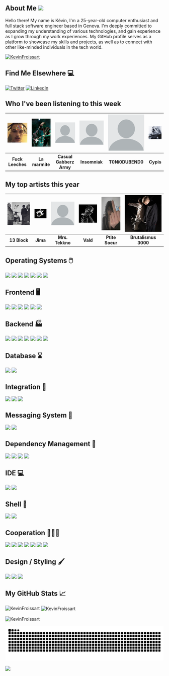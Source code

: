 ## About Me <img src="https://raw.githubusercontent.com/MartinHeinz/MartinHeinz/master/wave.gif" width="30px">

Hello there! My name is Kévin, I'm a 25-year-old computer enthusiast and full stack software engineer based in Geneva. I'm deeply committed to expanding my understanding of various technologies, and gain experience as I grow through my work experiences. My GitHub profile serves as a platform to showcase my skills and projects, as well as to connect with other like-minded individuals in the tech world.

<p align="left"> <a href="https://github.com/ryo-ma/github-profile-trophy"><img src="https://github-profile-trophy.vercel.app/?username=KevinFroissart&theme=monokai" alt="KevinFroissart" /></a> </p>

## Find Me Elsewhere :computer:

<a href="https://twitter.com/FroissartK" target="_blank"><img src="https://img.shields.io/badge/Twitter-1DA1F2?style=for-the-badge&logo=twitter&logoColor=white" alt="Twitter"></a>
<a href="https://www.linkedin.com/in/kevin-froissart/" target="_blank"><img src="https://img.shields.io/badge/LinkedIn-0077B5?style=for-the-badge&logo=linkedin&logoColor=white" alt="LinkedIn"></a>

## Who I've been listening to this week
| <img src=https://raw.githubusercontent.com/KevinFroissart/KevinFroissart/master/artist_images/e57e4f71504117cafb5caf10ed08fc2a.jpg> | <img src=https://raw.githubusercontent.com/KevinFroissart/KevinFroissart/master/artist_images/8dc537a867184139ac3e9ccaf4e4ba1d.jpg> | <img src=https://raw.githubusercontent.com/KevinFroissart/KevinFroissart/master/artist_images/blank-profile-picture-973460_960_720.png> | <img src=https://raw.githubusercontent.com/KevinFroissart/KevinFroissart/master/artist_images/blank-profile-picture-973460_960_720.png> | <img src=https://raw.githubusercontent.com/KevinFroissart/KevinFroissart/master/artist_images/blank-profile-picture-973460_960_720.png> | <img src=https://raw.githubusercontent.com/KevinFroissart/KevinFroissart/master/artist_images/8e93714132e380722272a25d8932bd2c.jpg>  |
| :---: | :---: | :---: | :---: | :---: | :---: |
| <b>Fuck Leeches</b> | <b>La marmite</b> | <b>Casual Gabberz Army</b> | <b>Insomniak</b> | <b>T0Ni0DUBEND0</b> | <b>Cypis</b>  |


## My top artists this year
| <img src=https://raw.githubusercontent.com/KevinFroissart/KevinFroissart/master/artist_images/3636c895e65a03518b7adf668d0100cb.jpg> | <img src=https://raw.githubusercontent.com/KevinFroissart/KevinFroissart/master/artist_images/3841d8644e52e80524523ed1f5f07d08.jpg> | <img src=https://raw.githubusercontent.com/KevinFroissart/KevinFroissart/master/artist_images/blank-profile-picture-973460_960_720.png> | <img src=https://raw.githubusercontent.com/KevinFroissart/KevinFroissart/master/artist_images/c0e5efe612027b70b76c1fe11c58a135.jpg> | <img src=https://raw.githubusercontent.com/KevinFroissart/KevinFroissart/master/artist_images/79805a9b61f07323b9601fc266a51d4a.jpg> | <img src=https://raw.githubusercontent.com/KevinFroissart/KevinFroissart/master/artist_images/110b74bbfb93083d3844c1ca2d836317.jpg>  |
| :---: | :---: | :---: | :---: | :---: | :---: |
| <b>13 Block</b> | <b>Jima</b> | <b>Mrs. Tekkno</b> | <b>Vald</b> | <b>Ptite Soeur</b> | <b>Brutalismus 3000</b>  |


## Operating Systems 🖱️

![](https://img.shields.io/badge/Linux-FCC624?style=for-the-badge&logo=linux&logoColor=black)
![](https://img.shields.io/badge/Ubuntu-E95420?style=for-the-badge&logo=ubuntu&logoColor=white)
![](https://img.shields.io/badge/Cent%20OS-262577?style=for-the-badge&logo=CentOS&logoColor=white)
![](https://img.shields.io/badge/Debian-A81D33?style=for-the-badge&logo=debian&logoColor=white)
![](https://img.shields.io/badge/Fedora-294172?style=for-the-badge&logo=fedora&logoColor=white)
![](https://img.shields.io/badge/Kali_Linux-557C94?style=for-the-badge&logo=kali-linux&logoColor=white)
![](https://img.shields.io/badge/Windows-0078D6?style=for-the-badge&logo=windows&logoColor=white)    

## Frontend 🖥️

![](https://img.shields.io/badge/HTML5-E34F26?style=for-the-badge&logo=html5&logoColor=white)
![](https://img.shields.io/badge/CSS3-1572B6?style=for-the-badge&logo=css3&logoColor=white)
![](https://img.shields.io/badge/Sass-CC6699?style=for-the-badge&logo=sass&logoColor=white)
![](https://img.shields.io/badge/JavaScript-F7DF1E?style=for-the-badge&logo=javascript&logoColor=white)
![](https://img.shields.io/badge/TypeScript-007ACC?style=for-the-badge&logo=typescript&logoColor=white)
![](https://img.shields.io/badge/Angular-DD0031?style=for-the-badge&logo=angular&logoColor=white)

## Backend 🏭

![](https://img.shields.io/badge/Java-ED8B00?style=for-the-badge&logo=java&logoColor=white)
![](https://img.shields.io/badge/Spring%20Boot-6DB33F?style=for-the-badge&logo=springboot&logoColor=white)
![](https://img.shields.io/badge/Quarkus-4695EB?style=for-the-badge&logo=quarkus&logoColor=white)
![](https://img.shields.io/badge/JBoss%20EAP6-CC0000?style=for-the-badge&logo=redhat&logoColor=white)
![](https://img.shields.io/badge/Hibernate-59666C?style=for-the-badge&logo=Hibernate&logoColor=white)
![](https://img.shields.io/badge/Express.js-404D59?style=for-the-badge&logo=express&logoColor=white)
![](https://img.shields.io/badge/C%2B%2B-00599C?style=for-the-badge&logo=c%2B%2B&logoColor=white)

## Database ⌛

![](https://img.shields.io/badge/PostgreSQL-316192?style=for-the-badge&logo=postgresql&logoColor=white)
![](https://img.shields.io/badge/MongoDB-00684A?style=for-the-badge&logo=mongodb&logoColor=white)

## Integration 🔌

![](https://img.shields.io/badge/Red%20Hat%20Open%20Shift-CC0000?style=for-the-badge&logo=redhatopenshift&logoColor=white)
![](https://img.shields.io/badge/Kubernetes-316CE6?style=for-the-badge&logo=kubernetes&logoColor=white)
![](https://img.shields.io/badge/Helm-0F1689?style=for-the-badge&logo=helm&logoColor=white)

## Messaging System 📧

![](https://img.shields.io/badge/Kafka-252122?style=for-the-badge&logo=apachekafka&logoColor=white)
![](https://img.shields.io/badge/RabbitMQ-FF6600?style=for-the-badge&logo=rabbitmq&logoColor=white)

## Dependency Management 💾

![](https://img.shields.io/badge/Maven-D84633?style=for-the-badge&logo=apachemaven&logoColor=white)
![](https://img.shields.io/badge/Gradle-02303A?style=for-the-badge&logo=gradle&logoColor=white)
![](https://img.shields.io/badge/npm-1A2E5C?style=for-the-badge&logo=npm&logoColor=white)
![](https://img.shields.io/badge/PnpM-F69220?style=for-the-badge&logo=pnpm&logoColor=white)

## IDE 💻

![](https://img.shields.io/badge/IntelliJ%20IDEA-000000.svg?style=for-the-badge&logo=intellij-idea&logoColor=white)
![](https://img.shields.io/badge/Visual%20Studio%20Code-0078D4?style=for-the-badge&logo=vscodium&logoColor=white)

## Shell 🔲

![](https://img.shields.io/badge/Shell_Script-121011?style=for-the-badge&logo=gnu-bash&logoColor=white)
![](https://img.shields.io/badge/Powershell-2CA5E0?style=for-the-badge&logo=powershell&logoColor=white)

## Cooperation 🧑‍🤝‍🧑

![](https://img.shields.io/badge/Jira-0052CC?style=for-the-badge&logo=Jira&logoColor=white)
![](https://img.shields.io/badge/GIT-E44C30?style=for-the-badge&logo=git&logoColor=white)
![](https://img.shields.io/badge/Miro-050038?style=for-the-badge&logo=Miro&logoColor=white)
![](https://img.shields.io/badge/Notion-000000?style=for-the-badge&logo=notion&logoColor=white)
![](https://img.shields.io/badge/Overleaf-47A141?style=for-the-badge&logo=Overleaf&logoColor=white)
![](https://img.shields.io/badge/Trello-0052CC?style=for-the-badge&logo=trello&logoColor=white)
![](https://img.shields.io/badge/Microsoft%20Office-D83B01?style=for-the-badge&logo=microsoft-office&logoColor=white)

## Design / Styling 🖌️

![](https://img.shields.io/badge/Adobe%20Photoshop-31A8FF?style=for-the-badge&logo=Adobe%20Photoshop&logoColor=black)
![](https://img.shields.io/badge/Adobe%20Premiere%20Pro-9999FF?style=for-the-badge&logo=Adobe%20Premiere%20Pro&logoColor=white)
![](https://img.shields.io/badge/Markdown-000000?style=for-the-badge&logo=markdown&logoColor=white)

## My GitHub Stats &#x1f4c8;

<p><img align="left" src="https://github-readme-stats.vercel.app/api/top-langs?username=KevinFroissart&show_icons=true&locale=en&layout=compact&theme=monokai" alt="KevinFroissart" />

<p>&nbsp;<img align="center" src="https://github-readme-stats.vercel.app/api?username=KevinFroissart&show_icons=true&locale=en&theme=monokai" alt="KevinFroissart" /></p>

<p><img align="center" src="https://github-readme-streak-stats.herokuapp.com/?user=KevinFroissart&theme=monokai" alt="KevinFroissart" /></p>

<picture>
  <source media="(prefers-color-scheme: dark)" srcset="https://github.com/KevinFroissart/KevinFroissart/blob/output/github-contribution-grid-snake.svg">
  <source media="(prefers-color-scheme: light)" srcset="https://github.com/KevinFroissart/KevinFroissart/blob/output/github-contribution-grid-snake-dark.svg">
  <img alt="github-snake" src="https://github.com/KevinFroissart/KevinFroissart/blob/output/github-contribution-grid-snake-dark.svg">
</picture>
    
![](https://img.shields.io/badge/Made%20with-Python%20and%20Markdown-1f425f.svg)    

[//]: [Badges](https://dev.to/envoy_/150-badges-for-github-pnk)
